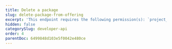 ```yaml
---
title: Delete a package
slug: delete-package-from-offering
excerpt: 'This endpoint requires the following permission(s): `project_configuration:packages:read_write`.'
hidden: false
categorySlug: developer-api
order: 4
parentDoc: 6499848d103e5f0042e480ce
---
```

